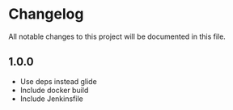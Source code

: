 # Changelog

All notable changes to this project will be documented in this file.

## 1.0.0

- Use deps instead glide
- Include docker build
- Include Jenkinsfile
